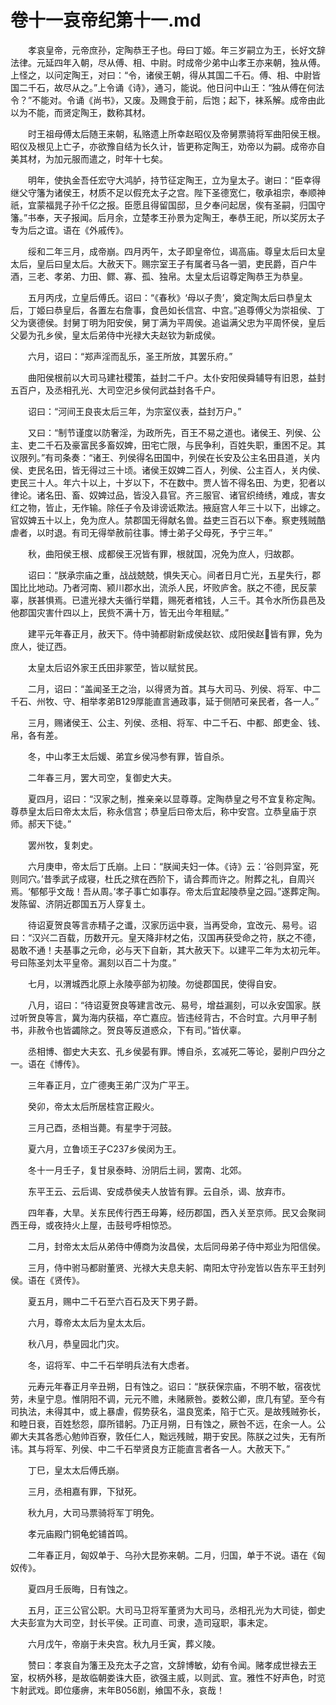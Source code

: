 # 卷十一哀帝纪第十一.md

　　孝哀皇帝，元帝庶孙，定陶恭王子也。母曰丁姬。年三岁嗣立为王，长好文辞法律。元延四年入朝，尽从傅、相、中尉。时成帝少弟中山孝王亦来朝，独从傅。上怪之，以问定陶王，对曰：“令，诸侯王朝，得从其国二千石。傅、相、中尉皆国二千石，故尽从之。”上令诵《诗》，通习，能说。他日问中山王：“独从傅在何法令？”不能对。令诵《尚书》，又废。及赐食于前，后饱；起下，袜系解。成帝由此以为不能，而贤定陶王，数称其材。

　　时王祖母傅太后随王来朝，私赂遗上所幸赵昭仪及帝舅票骑将军曲阳侯王根。昭仪及根见上亡子，亦欲豫自结为长久计，皆更称定陶王，劝帝以为嗣。成帝亦自美其材，为加元服而遣之，时年十七矣。

　　明年，使执金吾任宏守大鸿胪，持节征定陶王，立为皇太子。谢曰：“臣幸得继父守籓为诸侯王，材质不足以假充太子之宫。陛下圣德宽仁，敬承祖宗，奉顺神祇，宜蒙福晁子孙千亿之报。臣愿且得留国邸，旦夕奉问起居，俟有圣嗣，归国守籓。”书奉，天子报闻。后月余，立楚孝王孙景为定陶王，奉恭王祀，所以奖厉太子专为后之谊。语在《外戚传》。

　　绥和二年三月，成帝崩。四月丙午，太子即皇帝位，谒高庙。尊皇太后曰太皇太后，皇后曰皇太后。大赦天下。赐宗室王子有属者马各一驷，吏民爵，百户牛酒，三老、孝弟、力田、鳏、寡、孤、独帛。太皇太后诏尊定陶恭王为恭皇。

　　五月丙戌，立皇后傅氏。诏曰：“《春秋》‘母以子贵’，奠定陶太后曰恭皇太后，丁姬曰恭皇后，各置左右詹事，食邑如长信宫、中宫。”追尊傅父为崇祖侯、丁父为褒德侯。封舅丁明为阳安侯，舅丁满为平周侯。追谥满父忠为平周怀侯，皇后父晏为孔乡侯，皇太后弟侍中光禄大夫赵钦为新成侯。

　　六月，诏曰：“郑声淫而乱乐，圣王所放，其罢乐府。”

　　曲阳侯根前以大司马建社稷策，益封二千户。太仆安阳侯舜辅导有旧恩，益封五百户，及丞相孔光、大司空汜乡侯何武益封各千户。

　　诏曰：“河间王良丧太后三年，为宗室仪表，益封万户。”

　　又曰：“制节谨度以防奢淫，为政所先，百王不易之道也。诸侯王、列侯、公主、吏二千石及豪富民多畜奴婢，田宅亡限，与民争利，百姓失职，重困不足。其议限列。”有司条奏：“诸王、列侯得名田国中，列侯在长安及公主名田县道，关内侯、吏民名田，皆无得过三十顷。诸侯王奴婢二百人，列侯、公主百人，关内侯、吏民三十人。年六十以上，十岁以下，不在数中。贾人皆不得名田、为吏，犯者以律论。诸名田、畜、奴婢过品，皆没入县官。齐三服官、诸官织绮绣，难成，害女红之物，皆止，无作输。除任子令及诽谤诋欺法。掖庭宫人年三十以下，出嫁之。官奴婢五十以上，免为庶人。禁郡国无得献名兽。益吏三百石以下奉。察吏残贼酷虐者，以时退。有司无得举赦前往事。博士弟子父母死，予宁三年。”

　　秋，曲阳侯王根、成都侯王况皆有罪，根就国，况免为庶人，归故郡。

　　诏曰：“朕承宗庙之重，战战兢兢，惧失天心。间者日月亡光，五星失行，郡国比比地动。乃者河南、颍川郡水出，流杀人民，坏败庐舍。朕之不德，民反蒙辜，朕甚惧焉。已遣光禄大夫循行举籍，赐死者棺钱，人三千。其令水所伤县邑及他郡国灾害什四以上，民赀不满十万，皆无出今年租赋。”

　　建平元年春正月，赦天下。侍中骑都尉新成侯赵钦、成阳侯赵皆有罪，免为庶人，徙辽西。

　　太皇太后诏外家王氏田非冢茔，皆以赋贫民。

　　二月，诏曰：“盖闻圣王之治，以得贤为首。其与大司马、列侯、将军、中二千石、州牧、守、相举孝弟B129厚能直言通政事，延于侧陋可亲民者，各一人。”

　　三月，赐诸侯王、公主、列侯、丞相、将军、中二千石、中都、郎吏金、钱、帛，各有差。

　　冬，中山孝王太后媛、弟宜乡侯冯参有罪，皆自杀。

　　二年春三月，罢大司空，复御史大夫。

　　夏四月，诏曰：“汉家之制，推亲亲以显尊尊。定陶恭皇之号不宜复称定陶。尊恭皇太后曰帝太太后，称永信宫；恭皇后曰帝太后，称中安宫。立恭皇庙于京师。郝天下徒。”

　　罢州牧，复刺史。

　　六月庚申，帝太后丁氏崩。上曰：“朕闻夫妇一体。《诗》云：‘谷则异室，死则同穴。’昔季武子成寝，杜氏之殡在西阶下，请合葬而许之。附葬之礼，自周兴焉。‘郁郁乎文哉！吾从周。’孝子事亡如事存。帝太后宜起陵恭皇之园。”遂葬定陶。发陈留、济阴近郡国五万人穿复土。

　　待诏夏贺良等言赤精子之谶，汉家历运中衰，当再受命，宜改元、易号。诏曰：“汉兴二百载，历数开元。皇天降非材之佑，汉国再获受命之符，朕之不德，曷敢不通！夫基事之元命，必与天下自新，其大赦天下。以建平二年为太初元年。号曰陈圣刘太平皇帝。漏刻以百二十为度。”

　　七月，以渭城西北原上永陵亭部为初陵。勿徙郡国民，使得自安。

　　八月，诏曰：“待诏夏贺良等建言改元、易号，增益漏刻，可以永安国家。朕过听贺良等言，冀为海内获福，卒亡嘉应。皆违经背古，不合时宜。六月甲子制书，非赦令也皆蠲除之。贺良等反道惑众，下有司。”皆伏辜。

　　丞相博、御史大夫玄、孔乡侯晏有罪。博自杀，玄减死二等论，晏削户四分之一。语在《博传》。

　　三年春正月，立广德夷王弟广汉为广平王。

　　癸卯，帝太太后所居桂宫正殿火。

　　三月己酉，丞相当薨。有星孛于河鼓。

　　夏六月，立鲁顷王子C237乡侯闵为王。

　　冬十一月壬子，复甘泉泰畤、汾阴后土祠，罢南、北郊。

　　东平王云、云后谒、安成恭侯夫人放皆有罪。云自杀，谒、放弃市。

　　四年春，大旱。关东民传行西王母筹，经历郡国，西入关至京师。民又会聚祠西王母，或夜持火上屋，击鼓号呼相惊恐。

　　二月，封帝太太后从弟侍中傅商为汝昌侯，太后同母弟子侍中郑业为阳信侯。

　　三月，侍中驸马都尉董贤、光禄大夫息夫躬、南阳太守孙宠皆以告东平王封列侯。语在《贤传》。

　　夏五月，赐中二千石至六百石及天下男子爵。

　　六月，尊帝太太后为皇太太后。

　　秋八月，恭皇园北门灾。

　　冬，诏将军、中二千石举明兵法有大虑者。

　　元寿元年春正月辛丑朔，日有蚀之。诏曰：“朕获保宗庙，不明不敏，宿夜忧劳，未皇宁息。惟阴阳不调，元元不赡，未赌厥咎。娄敕公卿，庶几有望。至今有司执法，未得其中，或上暴虐，假势获名，温良宽柔，陷于亡灭。是故残贼弥长，和睦日衰，百姓愁怨，靡所错躬。乃正月朔，日有蚀之，厥咎不远，在余一人。公卿大夫其各悉心勉帅百寮，敦任仁人，黜远残贼，期于安民。陈朕之过失，无有所讳。其与将军、列侯、中二千石举贤良方正能直言者各一人。大赦天下。”

　　丁巳，皇太太后傅氏崩。

　　三月，丞相嘉有罪，下狱死。

　　秋九月，大司马票骑将军丁明免。

　　孝元庙殿门铜龟蛇铺首鸣。

　　二年春正月，匈奴单于、乌孙大昆弥来朝。二月，归国，单于不说。语在《匈奴传》。

　　夏四月壬辰晦，日有蚀之。

　　五月，正三公官公职。大司马卫将军董贤为大司马，丞相孔光为大司徒，御史大夫彭宣为大司空，封长平侯。正司直、司隶，造司寇职，事未定。

　　六月戊午，帝崩于未央宫。秋九月壬寅，葬义陵。

　　赞曰：孝哀自为籓王及充太子之宫，文辞博敏，幼有令闻。赌孝成世禄去王室，权柄外移，是故临朝娄诛大臣，欲强主威，以则武、宣。雅性不好声色，时览卞射武戏。即位痿痹，末年B056剧，飨国不永，哀哉！

　　